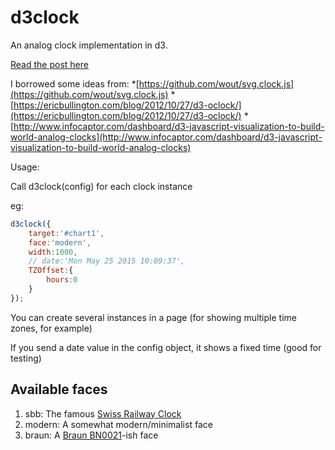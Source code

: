 d3clock
=======

An analog clock implementation in d3.

[Read the post here](http://www.danielpradilla.info/blog/en/a-swiss-railway-clock-in-d3/)

I borrowed some ideas from:
*[https://github.com/wout/svg.clock.js](https://github.com/wout/svg.clock.js)
*[https://ericbullington.com/blog/2012/10/27/d3-oclock/](https://ericbullington.com/blog/2012/10/27/d3-oclock/)
*[http://www.infocaptor.com/dashboard/d3-javascript-visualization-to-build-world-analog-clocks](http://www.infocaptor.com/dashboard/d3-javascript-visualization-to-build-world-analog-clocks)


Usage:

Call d3clock(config) for each clock instance

eg:
```javascript
d3clock({
	target:'#chart1',
	face:'modern',
	width:1000,
	// date:'Mon May 25 2015 10:09:37',
	TZOffset:{
		hours:0
	}
});
```

You can create several instances in a page (for showing multiple time zones, for example)

If you send a date value in the config object, it shows a fixed time (good for testing)


Available faces
----------------

1. sbb: The famous [Swiss Railway Clock](https://en.wikipedia.org/wiki/Swiss_railway_clock)
2. modern: A somewhat modern/minimalist face
3. braun: A [Braun BN0021](http://www.braun-clocks.com/watch/BN0021BKBKG)-ish face